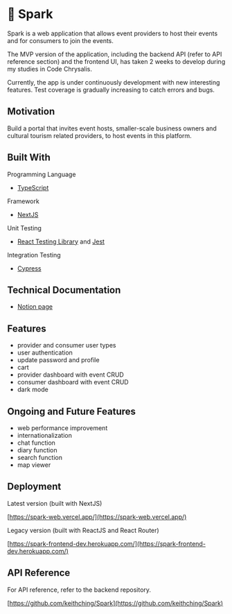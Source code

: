 # 🗻 Spark

Spark is a web application that allows event providers to host their events and for consumers to join the events.

The MVP version of the application, including the backend API (refer to API reference section) and the frontend UI, has taken 2 weeks to develop during my studies in Code Chrysalis.

Currently, the app is under continuously development with new interesting features. Test coverage is gradually increasing to catch errors and bugs.

## Motivation

Build a portal that invites event hosts, smaller-scale business owners and cultural tourism related providers, to host events in this platform.

## Built With

Programming Language

- [TypeScript](https://www.typescriptlang.org/)

Framework

- [NextJS](https://nextjs.org/)

Unit Testing

- [React Testing Library](https://testing-library.com/docs/react-testing-library/intro/) and [Jest](https://jestjs.io/)

Integration Testing

- [Cypress](https://www.cypress.io/)

## Technical Documentation

- [Notion page](https://bouncy-plow-0ac.notion.site/External-Accessible-Documentation-c573bc5eb8314689888eb231fbc8a1e1)

## Features

- provider and consumer user types
- user authentication
- update password and profile
- cart
- provider dashboard with event CRUD
- consumer dashboard with event CRUD
- dark mode

## Ongoing and Future Features

- web performance improvement
- internationalization
- chat function
- diary function
- search function
- map viewer

## Deployment

Latest version (built with NextJS)

[https://spark-web.vercel.app/](https://spark-web.vercel.app/)

Legacy version (built with ReactJS and React Router)

[https://spark-frontend-dev.herokuapp.com/](https://spark-frontend-dev.herokuapp.com/)

## API Reference

For API reference, refer to the backend repository.

[https://github.com/keithching/Spark](https://github.com/keithching/Spark)
